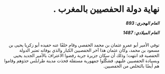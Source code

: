 <h1 dir="rtl">نهاية دولة الحفصيين بالمغرب .</h1>

<h5 dir="rtl">العام الهجري:  893

العام الميلادي: 1487

</h5>

<p dir="rtl">توفي الأمير أبو عمرو عثمان بن محمد الحفصي وقام خلفًا عنه حفيده أبو زكريا يحيى بن مسعود بن محمد، وكان عثمان هذا آخر الحفصيين الكبار والذي بوفاته تعتبر الدولة الحفصية قد انتهت؛ وذلك أن سكان جزيرة جربة رفضوا الاعترافَ بالأمير الجديد يحيى وبسيادة الحفصيين عليهم، فشكَّلوا جمهورية مستقلة فحذت مدينة طرابلس حذوَهم وقاموا هم أيضًا بالتخلص من الحفصيين.</p></br>
